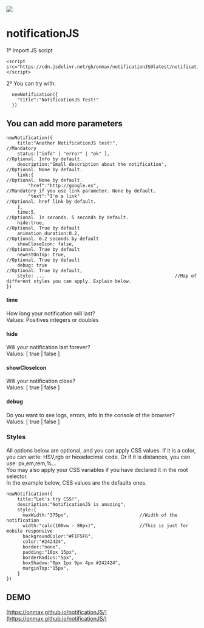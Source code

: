 [![](https://data.jsdelivr.com/v1/package/gh/onmax/notificationJS/badge)](https://www.jsdelivr.com/package/gh/onmax/notificationJS)

# notificationJS
1º Import JS script <br /> 
```
<script src="https://cdn.jsdelivr.net/gh/onmax/notificationJS@latest/notificationJS.min.js"></script>
```
2º You can try with: <br />
```
  newNotification({
    "title":"NotificationJS test!"
  })
```

## You can add more parameters
```
newNotification({
    title:"Another NotificationJS test!",                     //Mandatory
    status:["info" | "error" | "ok" ],                        //Optional. Info by default.
    description:"Small description about the notification",   //Optional. None by default.    
    link:{                                                    //Optional. None by default.
        "href":"http://google.es",                              //Mandatory if you use link parameter. None by default. 
        "text":"I'm a link"                                     //Optional. href link by default.
    },
    time:5,                                                   //Optional. In seconds. 5 seconds by default.
    hide:true,                                                //Optional. True by default
    animation_duration:0.2,                                   //Optional. 0.2 seconds by default
    showCloseIcon: false,                                     //Optional. True by default
    newestOnTop: true,                                        //Optional. True by default
    debug: true                                               //Optional. True by default,
    style: ...                                                //Map of different styles you can apply. Explain below.
})
```

#### time
How long your notification will last?<br />
Values: Positives integers or doubles


#### hide
Will your notification last forever? <br />
Values: [ true | false ]

#### showCloseIcon
Will your notification close? <br />
Values: [ true | false ]

#### debug
Do you want to see logs, errors, info in the console of the browser? <br />
Values: [ true | false ]

### Styles
All options below are optional, and you can apply CSS values. If it is a color, you can write: HSV,rgb or hexadecimal code. Or if it is distances, you can use: px,em,rem,%... <br />
You may also apply your CSS variables if you have declared it in the root selector.<br />
In the example below, CSS values are the defaults ones.

```
newNotification({
    title:"Let's try CSS!",
    description:"NotificationJS is amazing",
    style:{
      maxWidth:"375px",                          //Width of the notification      
      width:"calc(100vw - 80px)",                //This is just for mobile responsive                   
      backgroundColor:"#F1F5F6",                
      color:"#242424",                           
      border:"none",                             
      padding:"10px 15px",                         
      borderRadius:"5px",                        
      boxShadow:"0px 1px 9px 4px #242424",                          
      marginTop:"15px",                         
    } 
})
```

## DEMO
[https://onmax.github.io/notificationJS/](https://onmax.github.io/notificationJS/)

